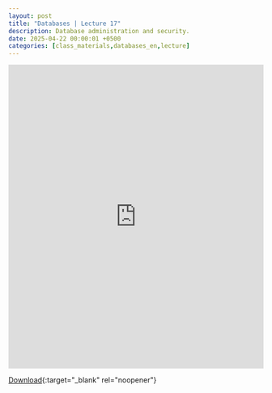 ```yaml
---
layout: post
title: "Databases | Lecture 17"
description: Database administration and security.
date: 2025-04-22 00:00:01 +0500
categories: [class_materials,databases_en,lecture]
---
```


<iframe src="https://drive.google.com/file/d/1hCPcvDghNhOpSDkKWJ6rZmBliAo1El4H/preview" width="100%" height="600px" frameborder="0"></iframe>

[Download](https://docs.google.com/presentation/d/1kG_xLckuEM2xO-7V7uA9Xt2A1cRyT-5J/edit?usp=sharing&ouid=107620181978332995271&rtpof=true&sd=true){:target="_blank" rel="noopener"}